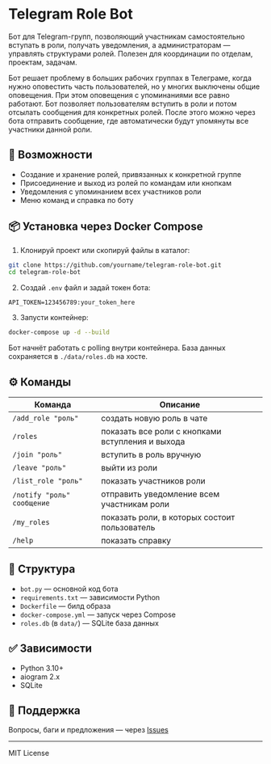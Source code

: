 # Telegram Role Bot

Бот для Telegram-групп, позволяющий участникам самостоятельно вступать в роли, получать уведомления, а администраторам — управлять структурами ролей. Полезен для координации по отделам, проектам, задачам.

Бот решает проблему в больших рабочих группах в Телеграме, когда нужно оповестить часть пользователей, но у многих выключены общие оповещения. При этом оповещения с упоминаниями все равно работают. Бот позволяет пользователям вступить в роли и потом отсылать сообщения для конкретных ролей. После этого можно через бота отправить сообщение, где автоматически будут упомянуты все участники данной роли.

## 🚀 Возможности

- Создание и хранение ролей, привязанных к конкретной группе
- Присоединение и выход из ролей по командам или кнопкам
- Уведомления с упоминанием всех участников роли
- Меню команд и справка по боту

## 📦 Установка через Docker Compose

1. Клонируй проект или скопируй файлы в каталог:

```bash
git clone https://github.com/yourname/telegram-role-bot.git
cd telegram-role-bot
```

2. Создай `.env` файл и задай токен бота:

```
API_TOKEN=123456789:your_token_here
```

3. Запусти контейнер:

```bash
docker-compose up -d --build
```

Бот начнёт работать с polling внутри контейнера. База данных сохраняется в `./data/roles.db` на хосте.

## ⚙️ Команды

| Команда | Описание |
|--------|----------|
| `/add_role "роль"` | создать новую роль в чате |
| `/roles` | показать все роли с кнопками вступления и выхода |
| `/join "роль"` | вступить в роль вручную |
| `/leave "роль"` | выйти из роли |
| `/list_role "роль"` | показать участников роли |
| `/notify "роль" сообщение` | отправить уведомление всем участникам роли |
| `/my_roles` | показать роли, в которых состоит пользователь |
| `/help` | показать справку |

## 📁 Структура

- `bot.py` — основной код бота
- `requirements.txt` — зависимости Python
- `Dockerfile` — билд образа
- `docker-compose.yml` — запуск через Compose
- `roles.db` (в `data/`) — SQLite база данных

## ✅ Зависимости

- Python 3.10+
- aiogram 2.x
- SQLite

## 💬 Поддержка

Вопросы, баги и предложения — через [Issues](https://github.com/dzorogh/telegram-role-bot/issues)

---

MIT License